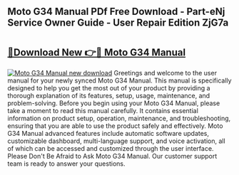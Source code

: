 ## Moto G34 Manual PDf Free Download - Part-eNj Service Owner Guide - User Repair Edition ZjG7a

# <h2><a href="http://cf25979.oget.top/?id=Moto+G34+Manual">🔗Download New 👉🔴 Moto G34 Manual</a></h2>

[![Moto G34 Manual new download](https://i.imgur.com/5g1atiW.png)](http://cf25979.oget.top/?id=Moto+G34+Manual)
Greetings and welcome to the user manual for your newly synced Moto G34 Manual. This manual is specifically designed to help you get the most out of your product by providing a thorough explanation of its features, setup, usage, maintenance, and problem-solving. Before you begin using your Moto G34 Manual, please take a moment to read this manual carefully. It contains essential information on product setup, operation, maintenance, and troubleshooting, ensuring that you are able to use the product safely and effectively. Moto G34 Manual advanced features include automatic software updates, customizable dashboard, multi-language support, and voice activation, all of which can be accessed and customized through the user interface. Please Don't Be Afraid to Ask Moto G34 Manual. Our customer support team is ready to answer your questions.

